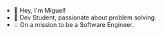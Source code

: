 - 👋 Hey, I'm Miguel!
- 🚀 Dev Student, passionate about problem solving.
- 💡 On a mission to be a Software Engineer.

<!---
miguellobato96/miguellobato96 is a ✨ special ✨ repository because its `README.md` (this file) appears on your GitHub profile.
You can click the Preview link to take a look at your changes.
--->
